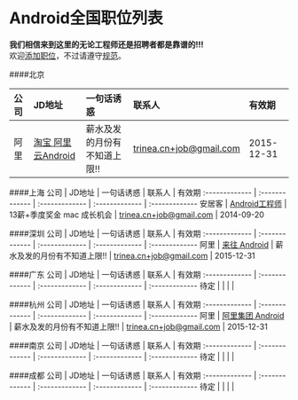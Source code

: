 Android全国职位列表 
==========  
**我们相信来到这里的无论工程师还是招聘者都是靠谱的!!!**  
欢迎[添加职位](# "Fork后Commit")，不过请遵守[规范](https://github.com/android-cn/android-recruitment/wiki "查看添加和编辑规范")。  


####北京

公司  | JD地址 | 一句话诱惑 | 联系人 | 有效期  
:------------- | :------------- | :-------------  | :-------------   | :------------- 
阿里 | [淘宝 阿里云Android](http://www.trinea.cn/jobs/alibaba-taobao-zhifubao-b2b-aliyun-jobs/) | 薪水及发的月份有不知道上限!! | [trinea.cn+job@gmail.com](mailto:trinea.cn+job@gmail.com) | 2015-12-31

####上海
公司  | JD地址 | 一句话诱惑 | 联系人 | 有效期
:------------- | :------------- | :-------------  | :-------------   | :------------- 
安居客 | [Android工程师](http://www.trinea.cn/jobs/anjuke-android-php-jobs/) | 13薪+季度奖金 mac 成长机会 | [trinea.cn+job@gmail.com](mailto:trinea.cn+job@gmail.com) | 2014-09-20

####深圳
公司  | JD地址 | 一句话诱惑 | 联系人 | 有效期
:------------- | :------------- | :-------------  | :-------------   | :------------- 
阿里 | [来往 Android](http://www.trinea.cn/jobs/alibaba-taobao-zhifubao-b2b-aliyun-jobs/) | 薪水及发的月份有不知道上限!! | [trinea.cn+job@gmail.com](mailto:trinea.cn+job@gmail.com) | 2015-12-31

####广东
公司  | JD地址 | 一句话诱惑 | 联系人 | 有效期
:------------- | :------------- | :-------------  | :-------------   | :------------- 
待定 |  |  |  |

####杭州
公司  | JD地址 | 一句话诱惑 | 联系人 | 有效期
:------------- | :------------- | :-------------  | :-------------   | :------------- 
阿里 | [阿里集团 Android](http://www.trinea.cn/jobs/alibaba-taobao-zhifubao-b2b-aliyun-jobs/) | 薪水及发的月份有不知道上限!! | [trinea.cn+job@gmail.com](mailto:trinea.cn+job@gmail.com) | 2015-12-31

####南京
公司  | JD地址 | 一句话诱惑 | 联系人 | 有效期
:------------- | :------------- | :-------------  | :-------------   | :------------- 
待定 |  |  |  |

####成都
公司  | JD地址 | 一句话诱惑 | 联系人 | 有效期
:------------- | :------------- | :-------------  | :-------------   | :------------- 
待定 |  |  |  |
